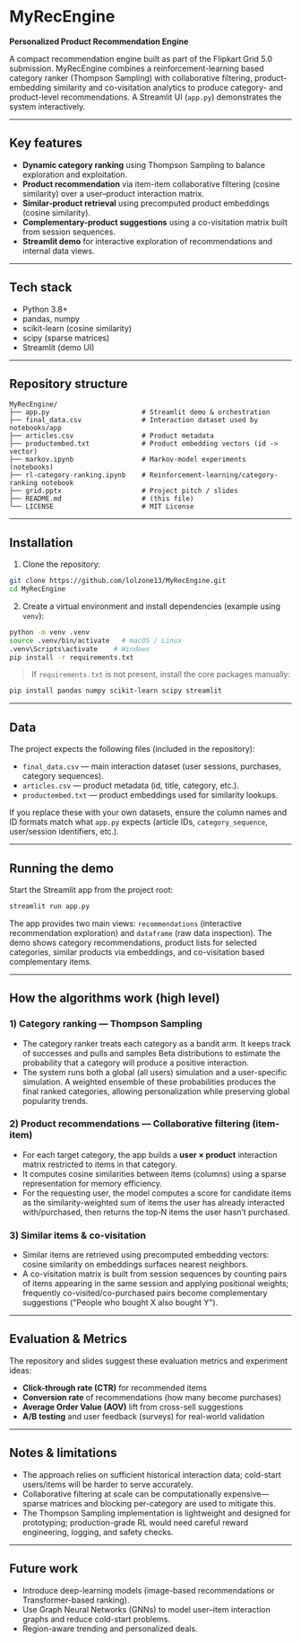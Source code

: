 # MyRecEngine

**Personalized Product Recommendation Engine**

A compact recommendation engine built as part of the Flipkart Grid 5.0 submission. MyRecEngine combines a reinforcement-learning based category ranker (Thompson Sampling) with collaborative filtering, product-embedding similarity and co-visitation analytics to produce category- and product-level recommendations. A Streamlit UI (`app.py`) demonstrates the system interactively.

---

## Key features

* **Dynamic category ranking** using Thompson Sampling to balance exploration and exploitation.
* **Product recommendation** via item-item collaborative filtering (cosine similarity) over a user–product interaction matrix.
* **Similar-product retrieval** using precomputed product embeddings (cosine similarity).
* **Complementary-product suggestions** using a co-visitation matrix built from session sequences.
* **Streamlit demo** for interactive exploration of recommendations and internal data views.

---

## Tech stack

* Python 3.8+
* pandas, numpy
* scikit-learn (cosine similarity)
* scipy (sparse matrices)
* Streamlit (demo UI)

---

## Repository structure

```
MyRecEngine/
├── app.py                       # Streamlit demo & orchestration
├── final_data.csv               # Interaction dataset used by notebooks/app
├── articles.csv                 # Product metadata
├── productembed.txt             # Product embedding vectors (id -> vector)
├── markov.ipynb                 # Markov-model experiments (notebooks)
├── rl-category-ranking.ipynb    # Reinforcement-learning/category-ranking notebook
├── grid.pptx                    # Project pitch / slides
├── README.md                    # (this file)
└── LICENSE                      # MIT License
```

---

## Installation

1. Clone the repository:

```bash
git clone https://github.com/lolzone13/MyRecEngine.git
cd MyRecEngine
```

2. Create a virtual environment and install dependencies (example using `venv`):

```bash
python -m venv .venv
source .venv/bin/activate   # macOS / Linux
.venv\Scripts\activate    # Windows
pip install -r requirements.txt
```

> If `requirements.txt` is not present, install the core packages manually:

```bash
pip install pandas numpy scikit-learn scipy streamlit
```

---

## Data

The project expects the following files (included in the repository):

* `final_data.csv` — main interaction dataset (user sessions, purchases, category sequences).
* `articles.csv` — product metadata (id, title, category, etc.).
* `productembed.txt` — product embeddings used for similarity lookups.

If you replace these with your own datasets, ensure the column names and ID formats match what `app.py` expects (article IDs, `category_sequence`, user/session identifiers, etc.).

---

## Running the demo

Start the Streamlit app from the project root:

```bash
streamlit run app.py
```

The app provides two main views: `recommendations` (interactive recommendation exploration) and `dataframe` (raw data inspection). The demo shows category recommendations, product lists for selected categories, similar products via embeddings, and co-visitation based complementary items.

---

## How the algorithms work (high level)

### 1) Category ranking — Thompson Sampling

* The category ranker treats each category as a bandit arm. It keeps track of successes and pulls and samples Beta distributions to estimate the probability that a category will produce a positive interaction.
* The system runs both a global (all users) simulation and a user-specific simulation. A weighted ensemble of these probabilities produces the final ranked categories, allowing personalization while preserving global popularity trends.

### 2) Product recommendations — Collaborative filtering (item-item)

* For each target category, the app builds a **user × product** interaction matrix restricted to items in that category.
* It computes cosine similarities between items (columns) using a sparse representation for memory efficiency.
* For the requesting user, the model computes a score for candidate items as the similarity-weighted sum of items the user has already interacted with/purchased, then returns the top‑N items the user hasn’t purchased.

### 3) Similar items & co-visitation

* Similar items are retrieved using precomputed embedding vectors: cosine similarity on embeddings surfaces nearest neighbors.
* A co-visitation matrix is built from session sequences by counting pairs of items appearing in the same session and applying positional weights; frequently co-visited/co-purchased pairs become complementary suggestions ("People who bought X also bought Y").

---

## Evaluation & Metrics

The repository and slides suggest these evaluation metrics and experiment ideas:

* **Click-through rate (CTR)** for recommended items
* **Conversion rate** of recommendations (how many become purchases)
* **Average Order Value (AOV)** lift from cross-sell suggestions
* **A/B testing** and user feedback (surveys) for real-world validation

---

## Notes & limitations

* The approach relies on sufficient historical interaction data; cold-start users/items will be harder to serve accurately.
* Collaborative filtering at scale can be computationally expensive—sparse matrices and blocking per-category are used to mitigate this.
* The Thompson Sampling implementation is lightweight and designed for prototyping; production-grade RL would need careful reward engineering, logging, and safety checks.

---

## Future work

* Introduce deep-learning models (image-based recommendations or Transformer-based ranking).
* Use Graph Neural Networks (GNNs) to model user–item interaction graphs and reduce cold-start problems.
* Region-aware trending and personalized deals.

